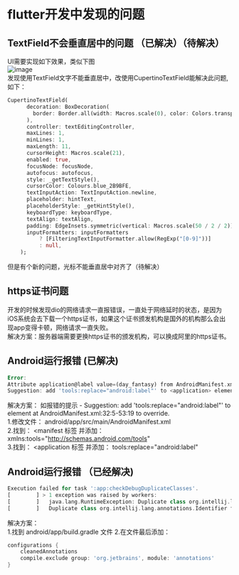 # flutter开发中发现的问题

## TextField不会垂直居中的问题 （已解决）（待解决）

UI需要实现如下效果，类似下图  
![image](https://yoffieyf.github.io/Yoffie/image/flutter_01.png)  
发现使用TextField文字不能垂直居中，改使用CupertinoTextField能解决此问题,如下：  

```Dart
CupertinoTextField(
      decoration: BoxDecoration(
        border: Border.all(width: Macros.scale(0), color: Colors.transparent),
      ),
      controller: textEditingController,
      maxLines: 1,
      minLines: 1,
      maxLength: 11,
      cursorHeight: Macros.scale(21),
      enabled: true,
      focusNode: focusNode,
      autofocus: autofocus,
      style: _getTextStyle(),
      cursorColor: Colours.blue_2B9BFE,
      textInputAction: TextInputAction.newline,
      placeholder: hintText,
      placeholderStyle: _getHintStyle(),
      keyboardType: keyboardType,
      textAlign: textAlign,
      padding: EdgeInsets.symmetric(vertical: Macros.scale(50 / 2 / 2)),
      inputFormatters: inputFormatters
          ? [FilteringTextInputFormatter.allow(RegExp("[0-9]"))]
          : null,
    );
```

但是有个新的问题，光标不能垂直居中对齐了（待解决）  

## https证书问题  

开发的时候发现dio的网络请求一直报错误，一直处于网络延时的状态，是因为iOS系统会去下载一个https证书，如果这个证书颁发机构是国外的机构那么会出现app变得卡顿，网络请求一直失败。  
解决方案：服务器端需要更换https证书的颁发机构，可以换成阿里的https证书。

## Android运行报错 (已解决)  

```dart
Error:
Attribute application@label value=(day_fantasy) from AndroidManifest.xml:34:9-36 is also present at [com.github.yyued:SVGAPlayer-Android:2.5.3] AndroidManifest.xml:13:9-41 value=(@string/app_name).
Suggestion: add 'tools:replace="android:label"' to <application> element at AndroidManifest.xml:32:5-53:19 to override.
```

解决方案： 如报错的提示 - Suggestion: add 'tools:replace="android:label"' to <application> element at AndroidManifest.xml:32:5-53:19 to override.  
1.修改文件： android/app/src/main/AndroidManifest.xml  
2.找到： <manifest 标签 并添加： xmlns:tools="http://schemas.android.com/tools"  
3.找到： <application 标签 并添加： tools:replace="android:label"

## Android运行报错 （已经解决)

```dart
Execution failed for task ':app:checkDebugDuplicateClasses'.
[        ] > 1 exception was raised by workers:
[        ]   java.lang.RuntimeException: Duplicate class org.intellij.lang.annotations.Flow found in modules annotations-13.0.jar (org.jetbrains:annotations:13.0) and annotations-java5-15.0.jar (org.jetbrains:annotations-java5:15.0)
[        ]   Duplicate class org.intellij.lang.annotations.Identifier found in modules annotations-13.0.jar (org.jetbrains:annotations:13.0) and annotations-java5-15.0.jar (org.jetbrains:annotations-java5:15.0)
```

解决方案：  
1.找到 android/app/build.gradle 文件
2.在文件最后添加：

```dart
configurations {
    cleanedAnnotations
    compile.exclude group: 'org.jetbrains', module: 'annotations'
}
```
